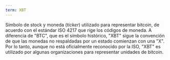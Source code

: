 ```yaml
---
term: XBT
---
```


Símbolo de stock y moneda (*ticker*) utilizado para representar bitcoin, de acuerdo con el estándar ISO 4217 que rige los códigos de moneda. A diferencia de "BTC", que es el símbolo histórico, "XBT" sigue la convención de que las monedas no respaldadas por un estado comienzan con una "X". Por lo tanto, aunque no está oficialmente reconocido por la ISO, "XBT" es utilizado por algunas organizaciones para representar unidades de bitcoin.